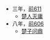 
- 三年，[前611](公元/前650年~前601年.md)
  - [楚人灭庸](楚/庄王/楚人灭庸.md)
- 八年，[前606](公元/前650年~前601年.md)
  - [楚子问鼎](楚/庄王/楚子问鼎.md)